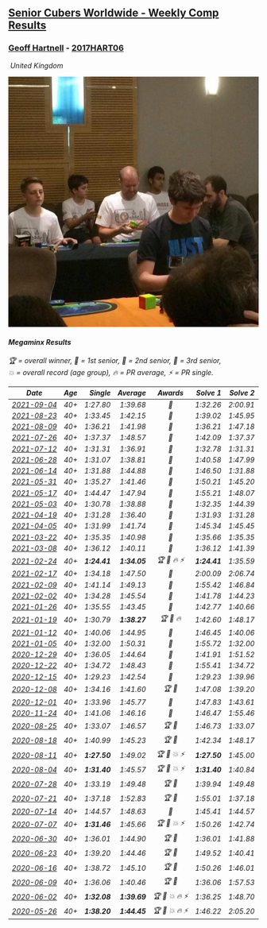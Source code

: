 <style>table {white-space: nowrap;}</style>
<link rel="stylesheet" type="text/css" href="/scw-comp/css/flags.css" />

## [Senior Cubers Worldwide - Weekly Comp Results](/scw-comp/results/)
### [Geoff Hartnell](README.md) - [2017HART06](https://www.worldcubeassociation.org/persons/2017HART06?event=minx)

<i class="flag flag-GB" />&nbsp;United Kingdom

![Geoff Hartnell](1614452896.jpg)

#### Megaminx Results

<span style="white-space: nowrap;">🏆 = overall winner</span>, <span style="white-space: nowrap;">🥇 = 1st senior</span>, <span style="white-space: nowrap;">🥈 = 2nd senior</span>, <span style="white-space: nowrap;">🥉 = 3rd senior</span>, <span style="white-space: nowrap;">💥 = overall record (age group)</span>, <span style="white-space: nowrap;">🔥 = PR average</span>, <span style="white-space: nowrap;">⚡ = PR single</span>.

| Date | Age | Single | Average | Awards | Solve 1 | Solve 2 | Solve 3 | Solve 4 | Solve 5 | Video |
| :--: | :--: | --: | --: | :--: | --: | --: | --: | --: | --: | :-- |
| [2021-09-04](../../results/2021-09-04/minx.md) | 40+ | 1:27.80 | 1:39.68 | 🥈 | 1:32.26 | 2:00.91 | 1:27.80 | 1:43.62 | 1:43.16 | [Desktop](https://www.facebook.com/events/208105634636421/permalink/209046847875633) / [Mobile](https://m.facebook.com/events/208105634636421?view=permalink&id=209046847875633) |
| [2021-08-23](../../results/2021-08-23/minx.md) | 40+ | 1:33.45 | 1:42.15 | 🥉 | 1:39.02 | 1:45.95 | 1:54.72 | 1:41.48 | 1:33.45 | [Desktop](https://www.facebook.com/events/992549044856331/permalink/1000571207387448) / [Mobile](https://m.facebook.com/events/992549044856331?view=permalink&id=1000571207387448) |
| [2021-08-09](../../results/2021-08-09/minx.md) | 40+ | 1:36.21 | 1:41.98 | 🥇 | 1:36.21 | 1:47.18 | 1:49.48 | 1:42.38 | 1:36.39 | [Desktop](https://www.facebook.com/events/799005364067137/permalink/805738243393849) / [Mobile](https://m.facebook.com/events/799005364067137?view=permalink&id=805738243393849) |
| [2021-07-26](../../results/2021-07-26/minx.md) | 40+ | 1:37.37 | 1:48.57 | 🥈 | 1:42.09 | 1:37.37 | 1:57.58 | 1:50.02 | 1:53.61 | [Desktop](https://www.facebook.com/events/345405150546336/permalink/353897453030439) / [Mobile](https://m.facebook.com/events/345405150546336?view=permalink&id=353897453030439) |
| [2021-07-12](../../results/2021-07-12/minx.md) | 40+ | 1:31.31 | 1:36.91 | 🥈 | 1:32.78 | 1:31.31 | 1:34.92 | 1:43.03 | 1:52.80 | [Desktop](https://www.facebook.com/events/511699716713156/permalink/516196322930162) / [Mobile](https://m.facebook.com/events/511699716713156?view=permalink&id=516196322930162) |
| [2021-06-28](../../results/2021-06-28/minx.md) | 40+ | 1:31.07 | 1:38.81 | 🥈 | 1:40.58 | 1:47.99 | 1:31.07 | 1:41.99 | 1:33.87 | [Desktop](https://www.facebook.com/557281693/videos/1210374569391100) / [Mobile](https://m.facebook.com/557281693/videos/1210374569391100) |
| [2021-06-14](../../results/2021-06-14/minx.md) | 40+ | 1:31.88 | 1:44.88 | 🥇 | 1:46.50 | 1:31.88 | 1:37.08 | 1:56.44 | 1:51.06 | [Desktop](https://www.facebook.com/557281693/videos/10159708770231694) / [Mobile](https://m.facebook.com/557281693/videos/10159708770231694) |
| [2021-05-31](../../results/2021-05-31/minx.md) | 40+ | 1:35.27 | 1:41.46 | 🥈 | 1:50.21 | 1:45.20 | 1:38.60 | 1:40.57 | 1:35.27 | [Desktop](https://www.facebook.com/events/477312563557358/permalink/483163736305574) / [Mobile](https://m.facebook.com/events/477312563557358?view=permalink&id=483163736305574) |
| [2021-05-17](../../results/2021-05-17/minx.md) | 40+ | 1:44.47 | 1:47.94 | 🥈 | 1:55.21 | 1:48.07 | 1:44.47 | 1:46.32 | 1:49.44 | [Desktop](https://www.facebook.com/events/294093895691078/permalink/302841111483023) / [Mobile](https://m.facebook.com/events/294093895691078?view=permalink&id=302841111483023) |
| [2021-05-03](../../results/2021-05-03/minx.md) | 40+ | 1:30.78 | 1:38.88 | 🥈 | 1:32.35 | 1:44.39 | 1:48.80 | 1:39.91 | 1:30.78 | [Desktop](https://www.facebook.com/events/2542204919406396/permalink/2543793829247505) / [Mobile](https://m.facebook.com/events/2542204919406396?view=permalink&id=2543793829247505) |
| [2021-04-19](../../results/2021-04-19/minx.md) | 40+ | 1:31.28 | 1:36.40 | 🥈 | 1:31.93 | 1:31.28 | 1:40.29 | 1:41.94 | 1:36.99 | [Desktop](https://www.facebook.com/events/195346665532379/permalink/195679722165740) / [Mobile](https://m.facebook.com/events/195346665532379?view=permalink&id=195679722165740) |
| [2021-04-05](../../results/2021-04-05/minx.md) | 40+ | 1:31.99 | 1:41.74 | 🥇 | 1:45.34 | 1:45.45 | 1:43.38 | 1:31.99 | 1:36.50 | [Desktop](https://www.facebook.com/events/486157032419819/permalink/490354668666722) / [Mobile](https://m.facebook.com/events/486157032419819?view=permalink&id=490354668666722) |
| [2021-03-22](../../results/2021-03-22/minx.md) | 40+ | 1:35.35 | 1:40.98 | 🥇 | 1:35.66 | 1:35.35 | 1:43.54 | 1:43.75 | 1:44.71 | [Desktop](https://www.facebook.com/events/802754890451423/permalink/807015233358722) / [Mobile](https://m.facebook.com/events/802754890451423?view=permalink&id=807015233358722) |
| [2021-03-08](../../results/2021-03-08/minx.md) | 40+ | 1:36.12 | 1:40.11 | 🥇 | 1:36.12 | 1:41.39 | 1:39.49 | 1:40.35 | 1:40.50 | [Desktop](https://www.facebook.com/events/286026952942446/permalink/290936445784830) / [Mobile](https://m.facebook.com/events/286026952942446?view=permalink&id=290936445784830) |
| [2021-02-24](../../results/2021-02-24/minx.md) | 40+ | **1:24.41** | **1:34.05** | 🏆 🥇 🔥 ⚡ | **1:24.41** | 1:35.59 | 1:32.63 | 1:33.94 | 1:37.39 | [Desktop](https://www.facebook.com/events/264199631979561/permalink/268054231594101) / [Mobile](https://m.facebook.com/events/264199631979561?view=permalink&id=268054231594101) |
| [2021-02-17](../../results/2021-02-17/minx.md) | 40+ | 1:34.18 | 1:47.50 | 🥉 | 2:00.09 | 2:06.74 | 1:36.29 | 1:46.12 | 1:34.18 | [Desktop](https://www.facebook.com/events/2846210318979915/permalink/2848748302059450) / [Mobile](https://m.facebook.com/events/2846210318979915?view=permalink&id=2848748302059450) |
| [2021-02-09](../../results/2021-02-09/minx.md) | 40+ | 1:41.14 | 1:49.13 | 🥉 | 1:55.42 | 1:46.84 | 1:58.88 | 1:45.12 | 1:41.14 | [Desktop](https://www.facebook.com/events/749806039307047/permalink/753825825571735) / [Mobile](https://m.facebook.com/events/749806039307047?view=permalink&id=753825825571735) |
| [2021-02-02](../../results/2021-02-02/minx.md) | 40+ | 1:34.28 | 1:45.54 | 🥈 | 1:41.78 | 1:44.23 | 1:34.28 | 1:54.24 | 1:50.61 | [Desktop](https://www.facebook.com/events/176364004262939/permalink/180584600507546) / [Mobile](https://m.facebook.com/events/176364004262939?view=permalink&id=180584600507546) |
| [2021-01-26](../../results/2021-01-26/minx.md) | 40+ | 1:35.55 | 1:43.45 | 🥈 | 1:42.77 | 1:40.66 | 1:49.55 | 1:46.91 | 1:35.55 | [Desktop](https://www.facebook.com/events/415506712992555/permalink/419092272633999) / [Mobile](https://m.facebook.com/events/415506712992555?view=permalink&id=419092272633999) |
| [2021-01-19](../../results/2021-01-19/minx.md) | 40+ | 1:30.79 | **1:38.27** | 🏆 🥇 🔥 | 1:42.60 | 1:48.17 | 1:30.79 | 1:33.50 | 1:38.70 | [Desktop](https://www.facebook.com/events/259430338941057/permalink/262726048611486) / [Mobile](https://m.facebook.com/events/259430338941057?view=permalink&id=262726048611486) |
| [2021-01-12](../../results/2021-01-12/minx.md) | 40+ | 1:40.06 | 1:44.95 | 🥈 | 1:46.45 | 1:40.06 | 1:54.08 | 1:42.79 | 1:45.61 | [Desktop](https://www.facebook.com/events/154842819532367/permalink/157558442594138) / [Mobile](https://m.facebook.com/events/154842819532367?view=permalink&id=157558442594138) |
| [2021-01-05](../../results/2021-01-05/minx.md) | 40+ | 1:32.00 | 1:50.31 | 🥉 | 1:55.72 | 1:32.00 | 1:57.09 | 1:48.57 | 1:46.63 | [Desktop](https://www.facebook.com/events/237822631087555/permalink/242235343979617) / [Mobile](https://m.facebook.com/events/237822631087555?view=permalink&id=242235343979617) |
| [2020-12-29](../../results/2020-12-29/minx.md) | 40+ | 1:36.05 | 1:44.64 | 🥉 | 1:41.91 | 1:51.52 | 1:49.26 | 1:36.05 | 1:42.76 | [Desktop](https://www.facebook.com/events/807437066779451/permalink/811057296417428) / [Mobile](https://m.facebook.com/events/807437066779451?view=permalink&id=811057296417428) |
| [2020-12-22](../../results/2020-12-22/minx.md) | 40+ | 1:34.72 | 1:48.43 | 🥉 | 1:55.41 | 1:34.72 | 1:41.09 | 1:52.67 | 1:51.53 | [Desktop](https://www.facebook.com/events/758481858355136/permalink/762328771303778) / [Mobile](https://m.facebook.com/events/758481858355136?view=permalink&id=762328771303778) |
| [2020-12-15](../../results/2020-12-15/minx.md) | 40+ | 1:29.23 | 1:42.54 | 🥈 | 1:29.23 | 1:39.96 | 1:39.25 | 1:48.42 | 1:57.53 | [Desktop](https://www.facebook.com/events/804969103386330/permalink/808507073032533) / [Mobile](https://m.facebook.com/events/804969103386330?view=permalink&id=808507073032533) |
| [2020-12-08](../../results/2020-12-08/minx.md) | 40+ | 1:34.16 | 1:41.60 | 🏆 🥇 | 1:47.08 | 1:39.20 | 1:34.16 | 1:47.67 | 1:38.52 | [Desktop](https://www.facebook.com/events/1026387727837469/permalink/1030786114064297) / [Mobile](https://m.facebook.com/events/1026387727837469?view=permalink&id=1030786114064297) |
| [2020-12-01](../../results/2020-12-01/minx.md) | 40+ | 1:33.96 | 1:45.77 | 🥉 | 1:47.83 | 1:43.61 | 1:53.50 | 1:45.88 | 1:33.96 | [Desktop](https://www.facebook.com/events/456949201957439/permalink/461368938182132) / [Mobile](https://m.facebook.com/events/456949201957439?view=permalink&id=461368938182132) |
| [2020-11-24](../../results/2020-11-24/minx.md) | 40+ | 1:41.06 | 1:46.16 | 🥈 | 1:46.47 | 1:55.46 | 1:50.11 | 1:41.06 | 1:41.91 | [Desktop](https://www.facebook.com/events/418254925863499/permalink/422729065416085) / [Mobile](https://m.facebook.com/events/418254925863499?view=permalink&id=422729065416085) |
| [2020-08-25](../../results/2020-08-25/minx.md) | 40+ | 1:33.07 | 1:46.57 | 🏆 🥇 | 1:46.73 | 1:33.07 | 1:45.67 | 1:47.30 | 1:52.14 | [Desktop](https://www.facebook.com/events/2812216602434889/permalink/2812686935721189) / [Mobile](https://m.facebook.com/events/2812216602434889?view=permalink&id=2812686935721189) |
| [2020-08-18](../../results/2020-08-18/minx.md) | 40+ | 1:40.99 | 1:45.23 | 🏆 🥇 | 1:42.34 | 1:48.17 | 1:54.59 | 1:40.99 | 1:45.19 | [Desktop](https://www.facebook.com/events/357518755418063/permalink/358103538692918) / [Mobile](https://m.facebook.com/events/357518755418063?view=permalink&id=358103538692918) |
| [2020-08-11](../../results/2020-08-11/minx.md) | 40+ | **1:27.50** | 1:49.02 | 🏆 🥇 💥 ⚡ | **1:27.50** | 1:45.00 | 1:47.63 | 1:54.98 | 1:54.42 | [Desktop](https://www.facebook.com/events/338631130511019/permalink/339146337126165) / [Mobile](https://m.facebook.com/events/338631130511019?view=permalink&id=339146337126165) |
| [2020-08-04](../../results/2020-08-04/minx.md) | 40+ | **1:31.40** | 1:45.57 | 🏆 🥇 💥 ⚡ | **1:31.40** | 1:40.84 | 1:54.09 | 1:48.66 | 1:47.20 | [Desktop](https://www.facebook.com/events/748440219235440/permalink/748797962532999) / [Mobile](https://m.facebook.com/events/748440219235440?view=permalink&id=748797962532999) |
| [2020-07-28](../../results/2020-07-28/minx.md) | 40+ | 1:33.19 | 1:49.48 | 🏆 🥇 | 1:39.94 | 1:49.48 | 1:59.02 | 1:33.19 | 2:05.52 | [Desktop](https://www.facebook.com/events/708566320000803/permalink/709129616611140) / [Mobile](https://m.facebook.com/events/708566320000803?view=permalink&id=709129616611140) |
| [2020-07-21](../../results/2020-07-21/minx.md) | 40+ | 1:37.18 | 1:52.83 | 🏆 🥇 | 1:55.01 | 1:37.18 | 1:55.31 | 1:54.79 | 1:48.68 | [Desktop](https://www.facebook.com/events/1842039515939197/permalink/1842207662589049) / [Mobile](https://m.facebook.com/events/1842039515939197?view=permalink&id=1842207662589049) |
| [2020-07-14](../../results/2020-07-14/minx.md) | 40+ | 1:44.57 | 1:48.63 | 🥇 | 1:45.41 | 1:44.57 | 1:52.76 | 1:57.76 | 1:47.73 | [Desktop](https://www.facebook.com/events/1157754364595802/permalink/1158777761160129) / [Mobile](https://m.facebook.com/events/1157754364595802?view=permalink&id=1158777761160129) |
| [2020-07-07](../../results/2020-07-07/minx.md) | 40+ | **1:31.46** | 1:45.66 | 🏆 🥇 💥 ⚡ | 1:50.26 | 1:42.74 | 1:48.35 | 1:45.88 | **1:31.46** | [Desktop](https://www.facebook.com/events/271667090769235/permalink/272231690712775) / [Mobile](https://m.facebook.com/events/271667090769235?view=permalink&id=272231690712775) |
| [2020-06-30](../../results/2020-06-30/minx.md) | 40+ | 1:36.01 | 1:44.90 | 🏆 🥇 | 1:36.01 | 1:41.88 | 2:01.45 | 1:45.68 | 1:47.15 | [Desktop](https://www.facebook.com/events/679860472562391/permalink/680449319170173) / [Mobile](https://m.facebook.com/events/679860472562391?view=permalink&id=680449319170173) |
| [2020-06-23](../../results/2020-06-23/minx.md) | 40+ | 1:39.20 | 1:44.46 | 🏆 🥇 | 1:49.52 | 1:40.41 | 1:39.20 | 1:43.46 | 2:04.39 | [Desktop](https://www.facebook.com/events/722150235200875/permalink/722255608523671) / [Mobile](https://m.facebook.com/events/722150235200875?view=permalink&id=722255608523671) |
| [2020-06-16](../../results/2020-06-16/minx.md) | 40+ | 1:38.72 | 1:45.10 | 🏆 🥇 | 1:50.26 | 1:46.01 | 1:38.72 | 1:41.12 | 1:48.16 | [Desktop](https://www.facebook.com/events/604103587178706/permalink/604206750501723) / [Mobile](https://m.facebook.com/events/604103587178706?view=permalink&id=604206750501723) |
| [2020-06-09](../../results/2020-06-09/minx.md) | 40+ | 1:36.06 | 1:40.46 | 🏆 🥇 | 1:36.06 | 1:57.53 | 1:42.60 | 1:37.58 | 1:41.20 | [Desktop](https://www.facebook.com/events/903549840109576/permalink/903702163427677) / [Mobile](https://m.facebook.com/events/903549840109576?view=permalink&id=903702163427677) |
| [2020-06-02](../../results/2020-06-02/minx.md) | 40+ | **1:32.08** | **1:39.69** | 🏆 🥇 💥 🔥 ⚡ | 1:36.25 | 1:48.70 | **1:32.08** | DNF | 1:34.11 | [Desktop](https://www.facebook.com/events/3373950429496747/permalink/3374121619479628) / [Mobile](https://m.facebook.com/events/3373950429496747?view=permalink&id=3374121619479628) |
| [2020-05-26](../../results/2020-05-26/minx.md) | 40+ | **1:38.20** | **1:44.45** | 🏆 🥇 💥 🔥 ⚡ | 1:46.22 | 2:05.20 | 1:41.47 | 1:45.65 | **1:38.20** | [Desktop](https://www.facebook.com/events/688407551989463/permalink/688533835310168) / [Mobile](https://m.facebook.com/events/688407551989463?view=permalink&id=688533835310168) |


<!-- Global site tag (gtag.js) - Google Analytics -->
<script async src="https://www.googletagmanager.com/gtag/js?id=UA-86348435-3"></script>
<script>window.dataLayer = window.dataLayer || []; function gtag() {dataLayer.push(arguments);} gtag('js', new Date()); gtag('config', 'UA-86348435-3');</script>
